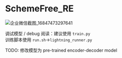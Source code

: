 # SchemeFree_RE

![企业微信截图_16847473297641](https://github.com/YiandLi/SchemeFree_RE/assets/72687714/7ccfbeff-86fe-4b40-97f6-ec4ce0966559)

调试模型 / debug 阅读：建议使用 `train.py` \
训练脚本使用 `run.sh`->`lightning_runner.py`

TODO:
修改模型为 pre-trained encoder-decoder model
